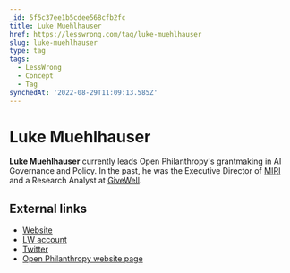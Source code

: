 ```yaml
---
_id: 5f5c37ee1b5cdee568cfb2fc
title: Luke Muehlhauser
href: https://lesswrong.com/tag/luke-muehlhauser
slug: luke-muehlhauser
type: tag
tags:
  - LessWrong
  - Concept
  - Tag
synchedAt: '2022-08-29T11:09:13.585Z'
---
```

# Luke Muehlhauser

**Luke Muehlhauser** currently leads Open Philanthropy's grantmaking in AI Governance and Policy. In the past, he was the Executive Director of [MIRI](https://wiki.lesswrong.com/wiki/MIRI) and a Research Analyst at [GiveWell](http://www.givewell.org).

## External links

- [Website](http://lukeprog.com/)
- [LW account](http://lesswrong.com/user/lukeprog/)
- [Twitter](https://twitter.com/lukeprog)
- [Open Philanthropy website page](https://www.openphilanthropy.org/about/team/luke-muehlhauser)
